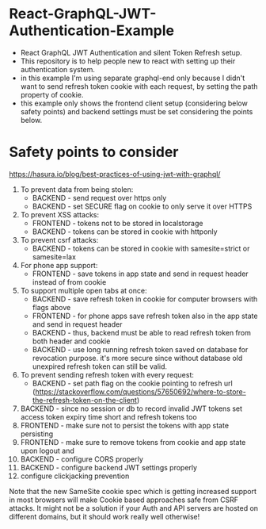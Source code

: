 # React-GraphQL-JWT-Authentication-Example
- React GraphQL JWT Authentication and silent Token Refresh setup.
- This repository is to help people new to react with setting up their authentication system.
- in this example I'm using separate graphql-end only because I didn't want to send refresh token cookie with each request, by setting the path property of cookie.
- this example only shows the frontend client setup (considering below safety points) and backend settings must be set considering the points below.


# Safety points to consider

https://hasura.io/blog/best-practices-of-using-jwt-with-graphql/

1. To prevent data from being stolen:
   - BACKEND - send request over https only
   - BACKEND - set SECURE flag on cookie to only serve it over HTTPS
2. To prevent XSS attacks:
   - FRONTEND - tokens not to be stored in localstorage
   - BACKEND - tokens can be stored in cookie with httponly
3. To prevent csrf attacks:
   - BACKEND - tokens can be stored in cookie with samesite=strict or samesite=lax
4. For phone app support:
   - FRONTEND - save tokens in app state and send in request header instead of from cookie
5. To support multiple open tabs at once:
   - BACKEND - save refresh token in cookie for computer browsers with flags above
   - FRONTEND - for phone apps save refresh token also in the app state and send in request header
   - BACKEND - thus, backend must be able to read refresh token from both header and cookie
   - BACKEND - use long running refresh token saved on database for revocation purpose. it's more secure since without database old unexpired refresh token can still be valid.
6. To prevent sending refresh token with every request:
   - BACKEND - set path flag on the cookie pointing to refresh url (https://stackoverflow.com/questions/57650692/where-to-store-the-refresh-token-on-the-client)
7. BACKEND - since no session or db to record invalid JWT tokens set access token expiry time short and refresh tokens too
8. FRONTEND - make sure not to persist the tokens with app state persisting
9. FRONTEND - make sure to remove tokens from cookie and app state upon logout and
10. BACKEND - configure CORS properly
11. BACKEND - configure backend JWT settings properly
12. configure clickjacking prevention

Note that the new SameSite cookie spec which is getting increased support in most browsers will make Cookie based approaches safe from CSRF attacks.
It might not be a solution if your Auth and API servers are hosted on different domains, but it should work really well otherwise!
